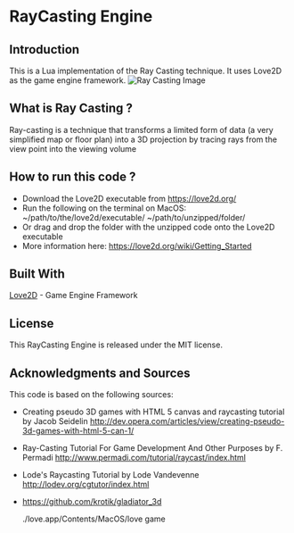 # RayCasting Engine

## Introduction
This is a Lua implementation of the Ray Casting technique. It uses Love2D as the game engine framework.
![Ray Casting Image](https://dl.dropboxusercontent.com/s/7zt7936gj2wqud1/raycasting.png?dl=0)

## What is Ray Casting ?
Ray-casting is a technique that transforms a limited form of data (a very simplified map or floor plan) into a 3D projection by tracing rays from the view point into the viewing volume

## How to run this code ?
* Download the Love2D executable from https://love2d.org/
* Run the following on the terminal on MacOS: ~/path/to/the/love2d/executable/ ~/path/to/unzipped/folder/
* Or drag and drop the folder with the unzipped code onto the Love2D executable
* More information here: https://love2d.org/wiki/Getting_Started

## Built With
[Love2D](https://love2d.org/) - Game Engine Framework

## License
This RayCasting Engine is released under the MIT license.

## Acknowledgments and Sources
This code is based on the following sources:

* Creating pseudo 3D games with HTML 5 canvas and raycasting tutorial by Jacob Seidelin http://dev.opera.com/articles/view/creating-pseudo-3d-games-with-html-5-can-1/

* Ray-Casting Tutorial For Game Development And Other Purposes by F. Permadi http://www.permadi.com/tutorial/raycast/index.html

* Lode's Raycasting Tutorial by Lode Vandevenne http://lodev.org/cgtutor/index.html

* https://github.com/krotik/gladiator_3d
  
  ./love.app/Contents/MacOS/love game 